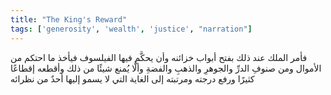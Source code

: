 ```yaml
---
title: "The King's Reward"
tags: ['generosity', 'wealth', 'justice', "narration"]
---
```


 فأمر الملك عند ذلك بفتح أبواب خزائنه وأن يحكَّم فيها الفيلسوف فيأخذ ما احتكم من الأموال ومن صنوفِ الدرِّ والجوهرِ والذهبِ والفضةِ وألَّا يُمنع شيئًا من ذلك وأقطعه إقطاعًا كثيرًا ورفع درجته ومرتبته إلى الغاية التي لا يسمو إليها أحدٌ من نظرائه
